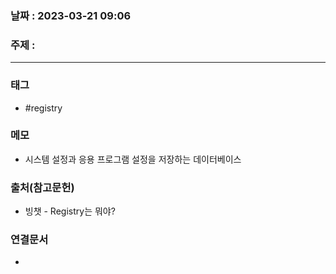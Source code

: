 ### 날짜 : 2023-03-21 09:06
### 주제 :
---
### 태그
* #registry

### 메모
* 시스템 설정과 응용 프로그램 설정을 저장하는 데이터베이스

### 출처(참고문헌)
-  빙챗 - Registry는 뭐야?

### 연결문서
- 